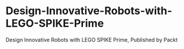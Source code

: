 # Design-Innovative-Robots-with-LEGO-SPIKE-Prime
Design Innovative Robots with LEGO SPIKE Prime, Published by Packt
